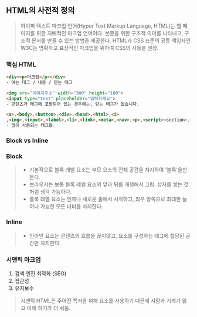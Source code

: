 ## HTML의 사전적 정의

>하이퍼 텍스트 마크업 언어(Hyper Text Markup Language, HTML)는 웹 페이지를 위한 지배적인 마크업 언어이다.
>본문을 위한 구조적 의미를 나타내고, 구조적 문서를 만들 수 있는 방법을 제공한다.
>HTML과 CSS 표준의 공동 책임자인 W3C는 명확하고 표상적인 마크업을 위하여 CSS의 사용을 권장.

### 핵심 HTML

```html
<div><p>마크업</p></div>
- 여는 태그 / 내용 / 닫는 태그

<img src="이미지주소" width="300" height="100">
<input type="text" placeholder="입력하세요">
- 콘텐츠가 태그에 포함되어 있는 경우에는, 닫는 태그가 없습니다.

<a>,<body>,<button>,<div>,<head>,<html>,<i>
,<img>,<input>,<label>,<li>,<link>,<meta>,<nav>,<p>,<script><section>,<span>,<style>,<ui>
- 많이 사용되는 태그들.
```

### Block vs Inline

### Block

>- 기본적으로 블록 레벨 요소는 부모 요소의 전체 공간을 차지하여 '블록'을만든다. 
>- 브라우저는 보통 블록 레벨 요소의 앞과 뒤를 개행해서 그림. 상자를 쌓는 것처럼 생각 가능하다.
>- 블록 레벨 요소는 언제나 새로운 줄에서 시작하고, 좌우 양쪽으로 최대한 늘어나 가능한 모든 너비를 차지한다. 

### Inline
>- 인라인 요소는 콘텐츠의 흐름을 끊지않고, 요소를 구성하는 태그에 할당된 공간만 차지한다.

### 시맨틱 마크업

1. 검색 엔진 최적화 (SEO)
2. 접근성
3. 유지보수

> 시맨틱 HTML은 주어진 목저을 위해 요소를 사용하기 때문에 사람과 기계가 읽고 이해 하기가 더 쉬움.
